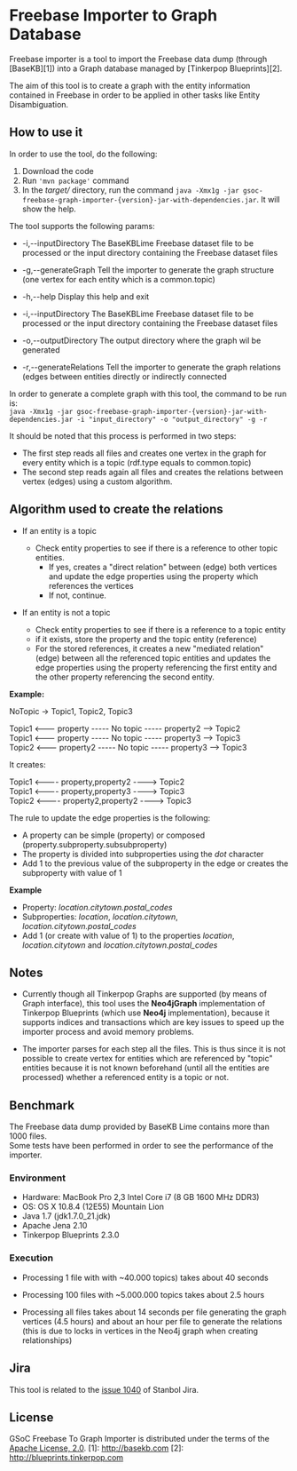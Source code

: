# Freebase Importer to Graph Database #

Freebase importer is a tool to import the Freebase data dump (through [BaseKB][1]) into a Graph database managed by [Tinkerpop Blueprints][2].  

The aim of this tool is to create a graph with the entity information contained in Freebase in order to be applied in other tasks like Entity Disambiguation.  

## How to use it ##

In order to use the tool, do the following:  

1. Download the code
2. Run `'mvn package'` command
3. In the *target/* directory, run the command `java -Xmx1g -jar gsoc-freebase-graph-importer-{version}-jar-with-dependencies.jar`. It will show the help.

The tool supports the following params:

* -i,--inputDirectory <arg>  The BaseKBLime Freebase dataset file to be
                              processed or the input directory containing
                              the Freebase dataset files

* -g,--generateGraph         Tell the importer to generate the graph
                              structure (one vertex for each entity which
                              is a common.topic)

* -h,--help                  Display this help and exit

* -i,--inputDirectory <arg>  The BaseKBLime Freebase dataset file to be
                              processed or the input directory containing
                              the Freebase dataset files

* -o,--outputDirectory <arg> The output directory where the graph wil be
                              generated

* -r,--generateRelations     Tell the importer to generate the graph
                              relations (edges between entities directly
                              or indirectly connected

In order to generate a complete graph with this tool, the command to be run is:  
`java -Xmx1g -jar gsoc-freebase-graph-importer-{version}-jar-with-dependencies.jar -i "input_directory" -o "output_directory" -g -r`


It should be noted that this process is performed in two steps:

* The first step reads all files and creates one vertex in the graph for every entity which is a topic (rdf.type equals to common.topic)
* The second step reads again all files and creates the relations between vertex (edges) using a custom algorithm.

## Algorithm used to create the relations ##

* If an entity is a topic
	* Check entity properties to see if there is a reference to other topic entities.
		* If yes, creates a "direct relation" between (edge) both vertices and update the edge properties using the property which references the vertices
		* If not, continue.

* If an entity is not a topic
	* Check entity properties to see if there is a reference to a topic entity
	* if it exists, store the property and the topic entity (reference)
	* For the stored references, it creates a new "mediated relation" (edge) between all the referenced topic entities and updates the edge properties using the property referencing the first entity and the other property referencing the second entity.

**Example:**   

NoTopic -> Topic1, Topic2, Topic3  

Topic1 <--- property ----- No topic ----- property2 --> Topic2   
Topic1 <--- property ----- No topic ----- property3 --> Topic3  
Topic2 <--- property2 ----- No topic ----- property3 --> Topic3  

It creates: 

Topic1 <---- property,property2 ----> Topic2  
Topic1 <---- property,property3 ----> Topic3  
Topic2 <---- property2,property2 ----> Topic3  


The rule to update the edge properties is the following:  

 * A property can be simple (property) or composed (property.subproperty.subsubproperty)
 * The property is divided into subproperties using the *dot* character
 * Add 1 to the previous value of the subproperty in the edge or creates the subproperty with value of 1

**Example**  
- Property: *location.citytown.postal_codes*  
- Subproperties: *location*, *location.citytown*, *location.citytown.postal_codes* 
- Add 1 (or create with value of 1) to the properties *location*, *location.citytown* and *location.citytown.postal_codes*

## Notes ##

* Currently though all Tinkerpop Graphs are supported (by means of Graph interface), this tool uses the **Neo4jGraph** implementation of Tinkerpop Blueprints (which use **Neo4j** implementation), because it supports indices and transactions which are key issues to speed up the importer process and avoid memory problems.

*   The importer parses for each step all the files. This is thus since it is not possible to create vertex for entities which are referenced by "topic" entities because it is not known beforehand (until all the entities are processed) whether a referenced entity is a topic or not.

## Benchmark ##

The Freebase data dump provided by BaseKB Lime contains more than 1000 files.  
Some tests have been performed in order to see the performance of the importer.

### Environment ###

* Hardware: MacBook Pro 2,3 Intel Core i7 (8 GB 1600 MHz DDR3)  
* OS: OS X 10.8.4 (12E55) Mountain Lion 
* Java 1.7 (jdk1.7.0_21.jdk)
* Apache Jena 2.10
* Tinkerpop Blueprints 2.3.0

### Execution ###

* Processing 1 file with with ~40.000 topics) takes about 40 seconds 
* Processing 100 files with ~5.000.000 topics takes about 2.5 hours

* Processing all files takes about 14 seconds per file generating the graph vertices (4.5 hours) and about an hour per file to generate the relations (this is due to locks in vertices in the Neo4j graph when creating relationships)
 
## Jira ##

This tool is related to the [issue 1040](https://issues.apache.org/jira/browse/STANBOL-1140) of Stanbol Jira.  

## License

GSoC Freebase To Graph Importer is distributed under the terms of the [Apache License, 2.0](http://www.apache.org/licenses/LICENSE-2.0.html).
[1]: http://basekb.com
[2]: http://blueprints.tinkerpop.com
